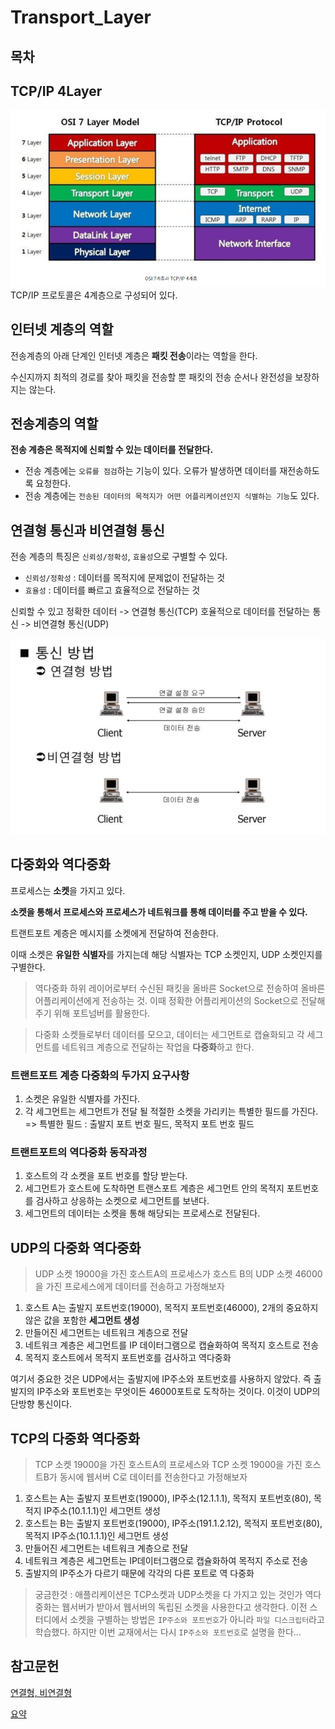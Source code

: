 # Transport_Layer

## 목차

## TCP/IP 4Layer
![TCP/IP 4Layer](assets/0.png)
TCP/IP 프로토콜은 4계층으로 구성되어 있다.


## 인터넷 계층의 역할
전송계층의 아래 단계인 인터넷 계층은 **패킷 전송**이라는 역할을 한다.

수신지까지 최적의 경로를 찾아 패킷을 전송할 뿐 패킷의 전송 순서나 완전성을 보장하지는 않는다.



## 전송계층의 역할
**전송 계층은 목적지에 신뢰할 수 있는 데이터를 전달한다.**

- 전송 계층에는 `오류를 점검`하는 기능이 있다. 오류가 발생하면 데이터를 재전송하도록 요청한다.
- 전송 계층에는 `전송된 데이터의 목적지가 어떤 어플리케이션인지 식별하는 기능`도 있다.

## 연결형 통신과 비연결형 통신
전송 계층의 특징은 `신뢰성/정확성`, `효율성`으로 구별할 수 있다.

- `신뢰성/정확성` : 데이터를 목적지에 문제없이 전달하는 것
- `효율성` : 데이터를 빠르고 효율적으로 전달하는 것

신뢰할 수 있고 정확한 데이터 -> 연결형 통신(TCP)
호율적으로 데이터를 전달하는 통신 -> 비연결형 통신(UDP)

![연결형 통신, 비연결형 통신](assets/1.png)

## 다중화와 역다중화
프로세스는 **소켓**을 가지고 있다.

**소켓을 통해서 프로세스와 프로세스가 네트워크를 통해 데이터를 주고 받을 수 있다.**

트랜트포트 계층은 메시지를 소켓에게 전달하여 전송한다.

이때 소켓은 **유일한 식별자**를 가지는데 해당 식별자는 TCP 소켓인지, UDP 소켓인지를 구별한다.


> 역다중화
> 하위 레이어로부터 수신된 패킷을 올바른 Socket으로 전송하여 올바른 어플리케이션에게 전송하는 것.
> 이때 정확한 어플리케이션의 Socket으로 전달해주기 위해 포트넘버를 활용한다.

> 다중화
> 소켓들로부터 데이터를 모으고, 데이터는 세그먼트로 캡슐화되고 각 세그먼트를 네트워크 계층으로 전달하는 작업을 **다중화**하고 한다.

### 트랜트포트 계층 다중화의 두가지 요구사항
1. 소켓은 유일한 식별자를 가진다.
2. 각 세그먼트는 세그먼트가 전달 될 적절한 소켓을 가리키는 특별한 필드를 가진다.
=> 특별한 필드 : 출발지 포트 번호 필드, 목적지 포트 번호 필드


### 트랜트포트의 역다중화 동작과정
1. 호스트의 각 소켓을 포트 번호를 할당 받는다.
2. 세그먼트가 호스트에 도착하면 트랜스포트 계층은 세그먼트 안의 목적지 포트번호를 검사하고 상응하는 소켓으로 세그먼트를 보낸다.
3. 세그먼트의 데이터는 소켓을 통해 해당되는 프로세스로 전달된다.

## UDP의 다중화 역다중화
> UDP 소켓 19000을 가진 호스트A의 프로세스가 호스트 B의 UDP 소켓 46000을 가진 프로세스에게 데이터를 전송하고 가정해보자

1. 호스트 A는 출발지 포트번호(19000), 목적지 포트번호(46000), 2개의 중요하지 않은 값을 포함한 **세그먼트 생성**
2. 만들어진 세그먼트는 네트워크 계층으로 전달
3. 네트워크 계층은 세그먼트를 IP 데이터그램으로 캡슐화하여 목적지 호스트로 전송
4. 목적지 호스트에서 목적지 포트번호를 검사하고 역다중화

여기서 중요한 것은 UDP에서는 출발지에 IP주소와 포트번호를 사용하지 않았다. 즉 출발지의 IP주소와 포트번호는 무엇이든 46000포트로 도착하는 것이다.
이것이 UDP의 단방향 통신이다.

## TCP의 다중화 역다중화
> TCP 소켓 19000을 가진 호스트A의 프로세스와 TCP 소켓 19000을 가진 호스트B가 동시에 웹서버 C로 데이터를 전송한다고 가정해보자

1. 호스트는 A는 출발지 포트번호(19000), IP주소(12.1.1.1), 목적지 포트번호(80), 목적지 IP주소(10.1.1.1)인 세그먼트 생성
2. 호스트는 B는 출발지 포트번호(19000), IP주소(191.1.2.12), 목적지 포트번호(80), 목적지 IP주소(10.1.1.1)인 세그먼트 생성
3. 만들어진 세그먼트는 네트워크 계층으로 전달
4. 네트워크 계층은 세그먼트는 IP데이터그램으로 캡슐화하여 목적지 주소로 전송
5. 출발지의 IP주소가 다르기 때문에 각각의 다른 포트로 역 다중화


> 궁금한것 : 애플리케이션은 TCP소켓과 UDP소켓을 다 가지고 있는 것인가
> 역다중화는 웹서버가 받아서 웹서버의 독립된 소켓을 사용한다고 생각한다. 이전 스터디에서 소켓을 구별하는 방법은 `IP주소와 포트번호`가 아니라 `파일 디스크립터`라고 학습했다. 하지만 이번 교재에서는 다시 `IP주소와 포트번호`로 설명을 한다...


## 참고문헌
[연결형, 비연결형](https://github.com/wjdrbs96/Today-I-Learn/blob/master/Network/TransPort/1.%20%EC%A0%84%EC%86%A1%EA%B3%84%EC%B8%B5%EC%9D%98%20%EC%97%AD%ED%95%A0.md)

[요약](https://hyeo-noo.tistory.com/232?category=1022027#%C-%A-%--%ED%-A%B-%EB%-E%-C%EC%-A%A-%ED%-F%AC%ED%-A%B-%--%EA%B-%--%EC%B-%B-%--%EB%-B%A-%EC%A-%--%ED%--%--%EC%--%--%EB%-A%--%--%EB%--%--%--%EA%B-%--%EC%A-%--%--%EC%-A%--%EA%B-%AC%EC%--%AC%ED%--%AD%EC%-D%B-%--%EC%-E%--%EB%-B%A--)